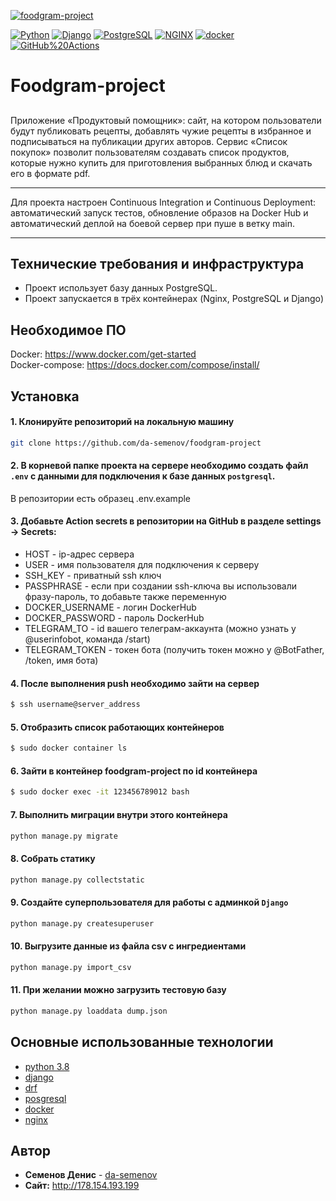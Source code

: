 [![foodgram-project](https://github.com/da-semenov/foodgram-project/actions/workflows/foodgram_workflow.yml/badge.svg?branch=master)](https://github.com/da-semenov/foodgram-project/actions/workflows/foodgram_workflow.yml)

[![Python](https://img.shields.io/badge/-Python-464646??style=flat-square&logo=Python)](https://www.python.org/)
[![Django](https://img.shields.io/badge/-Django-464646??style=flat-square&logo=Django)](https://www.djangoproject.com/)
[![PostgreSQL](https://img.shields.io/badge/-PostgreSQL-464646??style=flat-square&logo=PostgreSQL)](https://www.postgresql.org/)
[![NGINX](https://img.shields.io/badge/-NGINX-464646??style=flat-square&logo=NGINX)](https://nginx.org/ru/)
[![docker](https://img.shields.io/badge/-Docker-464646??style=flat-square&logo=docker)](https://www.docker.com/)
[![GitHub%20Actions](https://img.shields.io/badge/-GitHub%20Actions-464646??style=flat-square&logo=GitHub%20actions)](https://github.com/features/actions)

# Foodgram-project
## 
Приложение «Продуктовый помощник»: сайт, на котором пользователи будут публиковать
рецепты, добавлять чужие рецепты в избранное и подписываться на публикации других авторов.
Сервис «Список покупок» позволит пользователям создавать список продуктов, 
которые нужно купить для приготовления выбранных блюд и скачать его в формате pdf.


---
Для проекта настроен Continuous Integration и Continuous Deployment:
автоматический запуск тестов, обновление образов на Docker Hub и автоматический деплой
на боевой сервер при пуше в ветку main.

---

## Технические требования и инфраструктура </h3>

- Проект использует базу данных PostgreSQL.
- Проект запускается в трёх контейнерах (Nginx, PostgreSQL и Django)

## Необходимое ПО

Docker: https://www.docker.com/get-started <br />
Docker-compose: https://docs.docker.com/compose/install/


## Установка

#### 1. Клонируйте репозиторий на локальную машину
```bash
git clone https://github.com/da-semenov/foodgram-project
```

#### 2. В корневой папке проекта на сервере необходимо создать файл ```.env``` с данными для подключения к базе данных ```postgresql```.
В репозитории есть образец .env.example


#### 3. Добавьте Action secrets в репозитории на GitHub в разделе settings -> Secrets:
* HOST - ip-адрес сервера
* USER - имя пользователя для подключения к серверу
* SSH_KEY - приватный ssh ключ
* PASSPHRASE - если при создании ssh-ключа вы использовали фразу-пароль, то добавьте также переменную
* DOCKER_USERNAME - логин DockerHub
* DOCKER_PASSWORD - пароль DockerHub
* TELEGRAM_TO - id вашего телеграм-аккаунта (можно узнать у @userinfobot, команда /start)
* TELEGRAM_TOKEN - токен бота (получить токен можно у @BotFather, /token, имя бота)


#### 4. После выполнения push необходимо зайти на сервер
```bash
$ ssh username@server_address
```

#### 5. Отобразить список работающих контейнеров
```bash
$ sudo docker container ls
```

#### 6. Зайти в контейнер foodgram-project по id контейнера
```bash
$ sudo docker exec -it 123456789012 bash
```

#### 7. Выполнить миграции внутри этого контейнера
```bash
python manage.py migrate
```

#### 8. Собрать статику
```bash
python manage.py collectstatic
```

#### 9. Создайте суперпользователя для работы с админкой ```Django```
```bash
python manage.py createsuperuser
```

#### 10. Выгрузите данные из файла csv с ингредиентами
```bash
python manage.py import_csv
```

#### 11. При желании можно загрузить тестовую базу
```bash
python manage.py loaddata dump.json
```


## Основные использованные технологии
* [python 3.8](https://www.python.org/)
* [django](https://www.djangoproject.com/)
* [drf](https://www.django-rest-framework.org/)
* [posgresql](https://www.postgresql.org/)
* [docker](https://www.docker.com/)
* [nginx](https://nginx.org/)

## Автор

* **Семенов Денис** - [da-semenov](https://github.com/da-semenov)
* **Сайт:** http://178.154.193.199
